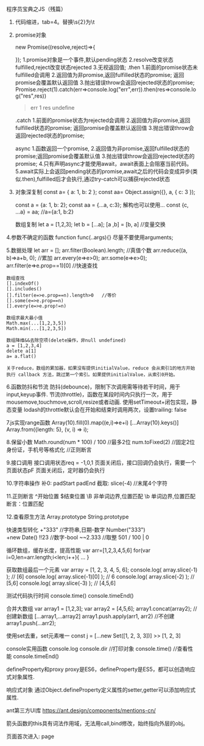 程序员宝典之JS（残篇）
1. 代码缩进，tab=4。替换\s{2}为\t

2. promise对象

    new Promise((resolve,reject)=>{

    });
    1.promise对象是一个事件,默认pending状态
    2.resolve改变状态fulfilled,reject改变状态rejected
    3.无视返回值;
    .then
    1.前面的promise状态未fulfilled会调用
    2.返回值为非promise,返回fulfilled状态的promise; 返回promise会覆盖默认返回值
    3.抛出错误throw会返回rejected状态的promise;
    Promise.reject(1).catch(err=>console.log("err",err)).then(res=>console.log("res",res))
    >err 1
    >res undefine

    .catch
    1.前面的promise状态为rejected会调用
    2.返回值为非promise,返回fulfilled状态的promise; 返回promise会覆盖默认返回值
    3.抛出错误throw会返回rejected状态的promise;

    async
    1.函数返回一个promise,
    2.返回值为非promise,返回fulfilled状态的promise;返回promise会覆盖默认值
    3.抛出错误throw会返回rejected状态的promise;
    4.只有声明async才能使用await，await表面上会阻塞当前代码。
    5.await实际上会返回pending状态的promise,await之后的代码会变成异步(类似.then),fulfilled后才会执行,通过try-catch可以捕获rejected状态


3. 对象深复制
    const a= { a: 1, b: 2 };
    const aa= Object.assign({}, a, { c: 3 });

    const a = {a: 1, b: 2};
    const aa = {...a, c:3};
    解构也可以使用...
    const {c, ...a} = aa;  //a={a:1, b:2}

    数组复制
    let a = [1,2,3];
    let b = [...a];
    [a ,b] = [b, a]   //变量交换

4.参数不确定的函数
    function func(..args){}
    尽量不要使用arguments;

5.数据处理
    let arr = [];
    arr.filter(Boolean).length;   	//真值个数
    arr.reduce((a, b)=>a+b, 0);	//累加
    arr.every(e=>e>0);
    arr.some(e=>e>0);
    arr.filter(e=>e.prop==1)[0]  //快速查找

    数组查找
    [].indexOf()
    [].includes()
    [].filter(e=>e.prop==n).length>0   //等价 
    [].some(e=>e.prop==n)
    [].every(e=>e.prop!=n)

    数组求最大最小值
    Math.max(...[1,2,3,5])
    Math.min(...[1,2,3,5])

    数组降维&&去除空项(delete操作，非null undefined)
    a = [1,2,3,4]
    delete a[1]
    a= a.flat()

    关于reduce，数组的累加器，如果没有提供initialValue，reduce 会从索引1的地方开始执行 callback 方法，跳过第一个索引。如果提供initialValue，从索引0开始。

6.函数防抖和节流
    防抖(debounce)，限制下次调用需等待若干时间，用于input,keyup事件.
    节流(throttle)，函数在某段时间内只执行一次，用于mousemove,touchmove,scroll,resize或者动画.
    使用setTimeout+闭包实现，静态变量
    lodash的throttle默认会在开始和结束时调用两次，设置trailing: false

7.js实现range函数
    Array(10).fill(0).map((e,i)=>e+i)
    [...Array(10).keys()]
    Array.from({length: 5}, (v, i) => i);

8.保留小数
    Math.round(num * 100) / 100		//最多2位
    num.toFixed(2)			//固定2位
    身份证，手机号等格式化		//正则断言

9.接口调用
    接口调用状态req = -1,0,1
    页面关闭后，接口回调仍会执行，需要一个页面状态pF
    页面关闭后，定时器仍会执行

10.字符串操作
    补0: padStart padEnd
    截取: slice(-4)  //末尾4个字符

11.正则断言
    ^开始位置
    $结束位置
    \B 非单词边界,位置匹配
    \b 单词边界,位置匹配
    断言：位置匹配

12.查看原生方法
    Array.prototype
    String.prototype

快速类型转化
    +"333"			//字符串,日期-数字
    Number("333")		
    +new Date()
    !!23			//数字-bool
    ~~2.333			//取整
    501 / 100 | 0					

循环数组，缓存长度，提高性能
    var arr=[1,2,3,4,5,6]
    for(var i=0,len=arr.length;i<len;i++){
        ...
    }

获取数组最后一个元素
    var array = [1, 2, 3, 4, 5, 6];
    console.log( array.slice(-1) ); // [6]
    console.log( array.slice(-1)[0] ); // 6
    console.log( array.slice(-2) ); // [5,6]
    console.log( array.slice(-3) ); // [4,5,6]

测试代码执行时间
    console.time()
    console.timeEnd()

合并大数组
    var array1 = [1,2,3];
    var array2 = [4,5,6];
    array1.concat(array2);    //创建新数组
    [...array1,...array2]
    array1.push.apply(arr1, arr2)	//不创建
    array1.push(...arr2);

使用set去重，set元素唯一
    const j = [...new Set([1, 2, 3, 3])]
    >> [1, 2, 3]

console实用函数
console.log
console.dir   //打印对象
console.time()	//查看性能
console.timeEnd()

defineProperty和proxy
    proxy是ES6，defineProperty是ES5，都可以创造响应式对象属性.

响应式对象
    通过Object.defineProperty定义属性的setter,getter可以添加响应式属性.

ant第三方UI库
    https://ant.design/components/mentions-cn/

箭头函数的this具有词法作用域，无法用call,bind修改，始终指向外层的obj。

页面首次进入: page




